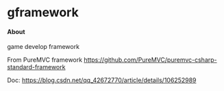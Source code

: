 # gframework

#### About 
game develop framework

From PureMVC framework 
https://github.com/PureMVC/puremvc-csharp-standard-framework

Doc: https://blog.csdn.net/qq_42672770/article/details/106252989





